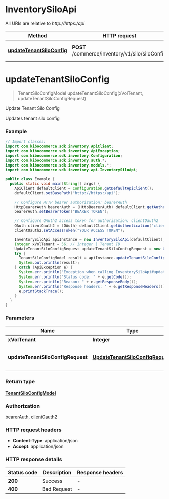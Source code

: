 # InventorySiloApi

All URIs are relative to *http://https:/api*

| Method | HTTP request | Description |
|------------- | ------------- | -------------|
| [**updateTenantSiloConfig**](InventorySiloApi.md#updateTenantSiloConfig) | **POST** /commerce/inventory/v1/silo/siloConfig | Update Tenant Silo Config |


<a name="updateTenantSiloConfig"></a>
# **updateTenantSiloConfig**
> TenantSiloConfigModel updateTenantSiloConfig(xVolTenant, updateTenantSiloConfigRequest)

Update Tenant Silo Config

Updates tenant silo config

### Example
```java
// Import classes:
import com.kibocommerce.sdk.inventory.ApiClient;
import com.kibocommerce.sdk.inventory.ApiException;
import com.kibocommerce.sdk.inventory.Configuration;
import com.kibocommerce.sdk.inventory.auth.*;
import com.kibocommerce.sdk.inventory.models.*;
import com.kibocommerce.sdk.inventory.api.InventorySiloApi;

public class Example {
  public static void main(String[] args) {
    ApiClient defaultClient = Configuration.getDefaultApiClient();
    defaultClient.setBasePath("http://https:/api");
    
    // Configure HTTP bearer authorization: bearerAuth
    HttpBearerAuth bearerAuth = (HttpBearerAuth) defaultClient.getAuthentication("bearerAuth");
    bearerAuth.setBearerToken("BEARER TOKEN");

    // Configure OAuth2 access token for authorization: clientOauth2
    OAuth clientOauth2 = (OAuth) defaultClient.getAuthentication("clientOauth2");
    clientOauth2.setAccessToken("YOUR ACCESS TOKEN");

    InventorySiloApi apiInstance = new InventorySiloApi(defaultClient);
    Integer xVolTenant = 56; // Integer | Tenant ID
    UpdateTenantSiloConfigRequest updateTenantSiloConfigRequest = new UpdateTenantSiloConfigRequest(); // UpdateTenantSiloConfigRequest | Request to create tenant silo config
    try {
      TenantSiloConfigModel result = apiInstance.updateTenantSiloConfig(xVolTenant, updateTenantSiloConfigRequest);
      System.out.println(result);
    } catch (ApiException e) {
      System.err.println("Exception when calling InventorySiloApi#updateTenantSiloConfig");
      System.err.println("Status code: " + e.getCode());
      System.err.println("Reason: " + e.getResponseBody());
      System.err.println("Response headers: " + e.getResponseHeaders());
      e.printStackTrace();
    }
  }
}
```

### Parameters

| Name | Type | Description  | Notes |
|------------- | ------------- | ------------- | -------------|
| **xVolTenant** | **Integer**| Tenant ID | |
| **updateTenantSiloConfigRequest** | [**UpdateTenantSiloConfigRequest**](UpdateTenantSiloConfigRequest.md)| Request to create tenant silo config | |

### Return type

[**TenantSiloConfigModel**](TenantSiloConfigModel.md)

### Authorization

[bearerAuth](../README.md#bearerAuth), [clientOauth2](../README.md#clientOauth2)

### HTTP request headers

 - **Content-Type**: application/json
 - **Accept**: application/json

### HTTP response details
| Status code | Description | Response headers |
|-------------|-------------|------------------|
| **200** | Success |  -  |
| **400** | Bad Request |  -  |

